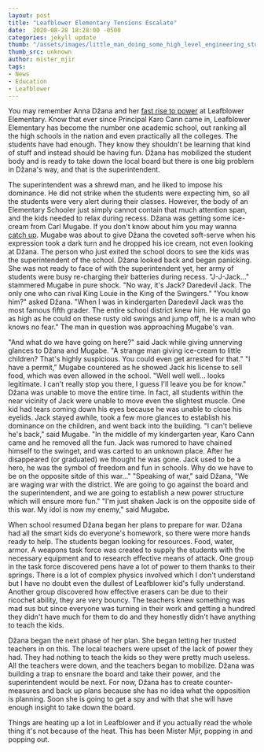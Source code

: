 ```yaml
---
layout: post
title: "Leafblower Elementary Tensions Escalate"
date:  2020-08-28 18:28:00 -0500
categories: jekyll update
thumb: "/assets/images/little_man_doing_some_high_level_engineering_stuff.jpg"
thumb_src: unknown
author: mister_mjir
tags:
- News
- Education
- Leafblower
---
```


You may remember Anna Džana and her
[fast rise to power](https://hecrenews.github.io/jekyll/update/2020/08/23/student-becomes-president-of-all-clubs-administration-in-panic.html) at Leafblower
Elementary. Know that ever since Principal Karo Cann came in, Leafblower Elementary has become the number one academic school, out ranking all the high schools in the
nation and even practically all the colleges. The students have had enough. They know they shouldn't be learning that kind of stuff and instead should be having fun.
Džana has mobilized the student body and is ready to take down the local board but there is one big problem in Džana's way, and that is the superintendent.

The superintendent was a shrewd man, and he liked to impose his dominance. He did not strike when the students were expecting him, so all the students were very alert
during their classes. However, the body of an Elementary Schooler just simply cannot contain that much attention span, and the kids needed to relax during recess.
Džana was getting some ice-cream from Carl Mugabe. If you don't know about him you may wanna
[catch up](https://hecrenews.github.io/jekyll/update/2020/06/08/mysterious-white-van-parked-outside-school.html). Mugabe was about to give Džana the coveted soft-serve
when his expression took a dark turn and he dropped his ice cream, not even looking at Džana. The person who just exited the school doors to see the kids was the
superintendent of the school. Džana looked back and began panicking. She was not ready to face of with the superintendent yet, her army of students were busy
re-charging their batteries during recess. "J-J-Jack..." stammered Mugabe in pure shock. "No way, it's Jack? Daredevil Jack. The only one who can rival King Louie in
the King of the Swingers." "You know him?" asked Džana. "When I was in kindergarten Daredevil Jack was the most famous fifth grader. The entire school district knew
him. He would go as high as he could on these rusty old swings and jump off, he is a man who knows no fear." The man in question was approaching Mugabe's van.

"And what do we have going on here?" said Jack while giving unnerving glances to Džana and Mugabe. "A strange man giving ice-cream to little children? That's highly
suspicious. You could even get arrested for that." "I have a permit," Mugabe countered as he showed Jack his license to sell food, which was even allowed in the
school. "Well well well... looks legitimate. I can't really stop you there, I guess I'll leave you be for know." Džana was unable to move the entire time. In fact, all
students within the near vicinity of Jack were unable to move even the slightest muscle. One kid had tears coming down his eyes because he was unable to close his
eyelids. Jack stayed awhile, took a few more glances to establish his dominance on the children, and went back into the building. "I can't believe he's back," said
Mugabe. "In the middle of my kindergarten year, Karo Cann came and he removed all the fun. Jack was rumored to have chained himself to the swinget, and was carted to
an unknown place. After he disappeared (or graduated) we thought he was gone. Jack used to be a hero, he was the symbol of freedom and fun in schools. Why do we have
to be on the opposite sitde of this war..." "Speaking of war," said Džana, "We are waging war with the district. We are going to go against the board and the
superintendent, and we are going to establish a new power structure which will ensure more fun." "I'm just shaken Jack is on the opposite side of this war. My idol is
now my enemy," said Mugabe.

When school resumed Džana began her plans to prepare for war. Džana had all the smart kids do everyone's homework, so there were more hands ready to help. The students
began looking for resources. Food, water, armor. A weapons task force was created to supply the students with the necessary equipment and to research effective
means of attack. One group in the task force discovered pens have a lot of power to them thanks to their springs. There is a lot of complex physics involved which
I don't understand but I have no doubt even the dullest of Leafblower kid's fully understand. Another group discovered how effective erasers can be due to their
ricochet ability, they are very bouncy. The teachers knew something was mad sus but since everyone was turning in their work and getting a hundred they didn't have
much for them to do and they honestly didn't have anything to teach the kids.

Džana began the next phase of her plan. She began letting her trusted teachers in on this. The local teachers were upset of the lack of power they had. They had
nothing to teach the kids so they were pretty much useless. All the teachers were down, and the teachers began to mobilize. Džana was building a trap to ensnare
the board and take their power, and the superintendent would be next. For now, Džana has to create counter-measures and back up plans because she has no idea what
the opposition is planning. Soon she is going to get a spy and with that she will have enough insight to take down the board.

Things are heating up a lot in Leafblower and if you actually read the whole thing it's not because of the heat. This has been Mister Mjir, popping in and popping out.
